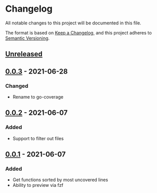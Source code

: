 # Changelog
All notable changes to this project will be documented in this file.

The format is based on [Keep a Changelog](https://keepachangelog.com/en/1.0.0/),
and this project adheres to [Semantic Versioning](https://semver.org/spec/v2.0.0.html).

## [Unreleased]

## [0.0.3] - 2021-06-28
### Changed
- Rename to go-coverage

## [0.0.2] - 2021-06-07
### Added
- Support to filter out files

## [0.0.1] - 2021-06-07
### Added
- Get functions sorted by most uncovered lines
- Ability to preview via fzf

[Unreleased]: https://***REMOVED***/supply-trackers/go-coverage/-/compare/v0.0.3...main
[0.0.3]: https://***REMOVED***/supply-trackers/go-coverage/-/releases/v0.0.3
[0.0.2]: https://***REMOVED***/supply-trackers/go-coverage/-/releases/v0.0.2
[0.0.1]: https://***REMOVED***/supply-trackers/go-coverage/-/releases/v0.0.1
